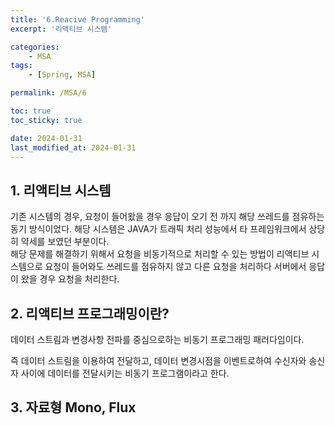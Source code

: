 ```yaml
---
title: '6.Reacive Programming'
excerpt: '리액티브 시스템'

categories:
    - MSA
tags:
    - [Spring, MSA]

permalink: /MSA/6

toc: true
toc_sticky: true

date: 2024-01-31
last_modified_at: 2024-01-31
---
```


## 1. 리액티브 시스템

기존 시스템의 경우, 요청이 들어왔을 경우 응답이 오기 전 까지 해당 쓰레드를 점유하는 동기 방식이었다. 해당 시스템은 JAVA가 트래픽 처리 성능에서 타 프레임워크에서 상당히 약세를 보였던 부분이다.  
해당 문제를 해결하기 위해서 요청을 비동기적으로 처리할 수 있는 방법이 리액티브 시스템으로 요청이 들어와도 쓰레드를 점유하지 않고 다른 요청을 처리하다 서버에서 응답이 왔을 경우 요청을 처리한다.

## 2. 리액티브 프로그래밍이란?

데이터 스트림과 변경사항 전파를 중심으로하는 비동기 프로그래밍 패러다임이다.

즉 데이터 스트림을 이용하여 전달하고, 데이터 변경시점을 이벤트로하여 수신자와 송신자 사이에 데이터를 전달시키는 비동기 프로그램이라고 한다.

## 3. 자료형 Mono, Flux

<!-- <img src="/assets/images/Kafka/1-4.png"> -->
